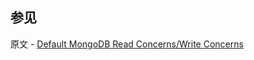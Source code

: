 ## 参见

原文 - [Default MongoDB Read Concerns/Write Concerns]( https://docs.mongodb.com/manual/reference/mongodb-defaults/ )

